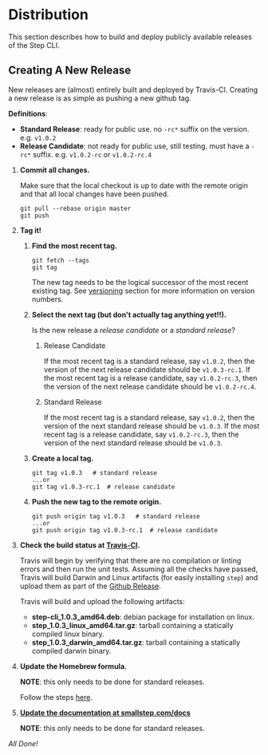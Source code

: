 # Distribution

This section describes how to build and deploy publicly available releases of
the Step CLI.

## Creating A New Release

New releases are (almost) entirely built and deployed by Travis-CI. Creating a new
release is as simple as pushing a new github tag.

**Definitions**:

* **Standard Release**: ready for public use. no `-rc*` suffix on the version.
e.g. `v1.0.2`
* **Release Candidate**: not ready for public use, still testing. must have a
`-rc*` suffix. e.g. `v1.0.2-rc` or `v1.0.2-rc.4`

1. **Commit all changes.**

    Make sure that the local checkout is up to date with the remote origin and
    that all local changes have been pushed.

    ```
    git pull --rebase origin master
    git push
    ```

2. **Tag it!**

    1. **Find the most recent tag.**

        ```
        git fetch --tags
        git tag
        ```

        The new tag needs to be the logical successor of the most recent existing tag.
        See [versioning](./README.md#versioning) section for more information on version numbers.

    2. **Select the next tag (but don't actually tag anything yet!!).**

        Is the new release a *release candidate* or a *standard release*?

        1. Release Candidate

            If the most recent tag is a standard release, say `v1.0.2`, then the version
            of the next release candidate should be `v1.0.3-rc.1`. If the most recent tag
            is a release candidate, say `v1.0.2-rc.3`, then the version of the next
            release candidate should be `v1.0.2-rc.4`.

        2. Standard Release

            If the most recent tag is a standard release, say `v1.0.2`, then the version
            of the next standard release should be `v1.0.3`. If the most recent tag
            is a release candidate, say `v1.0.2-rc.3`, then the version of the next
            standard release should be `v1.0.3`.


    3. **Create a local tag.**

        ```
        git tag v1.0.3   # standard release
        ...or
        git tag v1.0.3-rc.1  # release candidate
        ```

    4. **Push the new tag to the remote origin.**

        ```
        git push origin tag v1.0.3   # standard release
        ...or
        git push origin tag v1.0.3-rc.1  # release candidate
        ```

3. **Check the build status at [Travis-CI](https://travis-ci.com/smallstep/cli/builds/).**

    Travis will begin by verifying that there are no compilation or linting errors
    and then run the unit tests. Assuming all the checks have passed, Travis will
    build Darwin and Linux artifacts (for easily installing `step`) and upload them
    as part of the [Github Release](https://github.com/smallstep/cli/releases).

    Travis will build and upload the following artifacts:

    * **step-cli_1.0.3_amd64.deb**: debian package for installation on linux.
    * **step_1.0.3_linux_amd64.tar.gz**: tarball containing a statically compiled linux binary.
    * **step_1.0.3_darwin_amd64.tar.gz**: tarball containing a statically compiled darwin binary.

4. **Update the Homebrew formula.**

    **NOTE**: this only needs to be done for standard releases.

    Follow the steps [here](https://github.com/smallstep/homebrew-smallstep#how-to-update-the-formula).

5. **[Update the documentation at smallstep.com/docs](#https://github.com/smallstep/website#cli-documentation)**

    **NOTE**: this only needs to be done for standard releases.

*All Done!*
